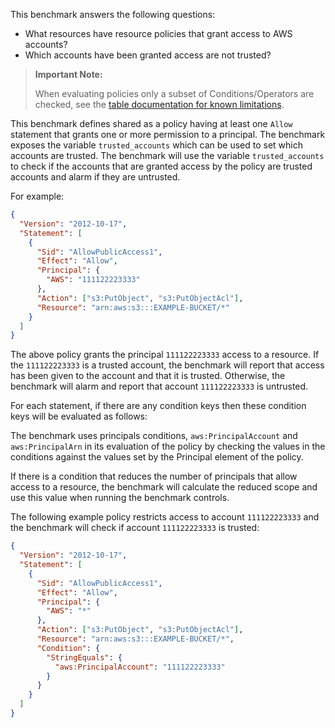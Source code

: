 This benchmark answers the following questions:

- What resources have resource policies that grant access to AWS accounts?
- Which accounts have been granted access are not trusted?

> **Important Note:** 
> 
> When evaluating policies only a subset of Conditions/Operators are checked, see the [table documentation for known limitations](https://hub.steampipe.io/plugins/turbot/aws/tables/aws_resource_policy_analysis#limitations).

This benchmark defines shared as a policy having at least one `Allow` statement that grants one or more permission to a principal.
The benchmark exposes the variable `trusted_accounts` which can be used to set which accounts are trusted.
The benchmark will use the variable `trusted_accounts` to check if the accounts that are granted access by the policy are trusted accounts and alarm if they are untrusted.

For example:

```json
{
  "Version": "2012-10-17",
  "Statement": [
    {
      "Sid": "AllowPublicAccess1",
      "Effect": "Allow",
      "Principal": {
        "AWS": "111122223333"
      },
      "Action": ["s3:PutObject", "s3:PutObjectAcl"],
      "Resource": "arn:aws:s3:::EXAMPLE-BUCKET/*"
    }
  ]
}
```

The above policy grants the principal `111122223333` access to a resource.
If the `111122223333` is a trusted account, the benchmark will report that access has been given to the account and that it is trusted.
Otherwise, the benchmark will alarm and report that account `111122223333` is untrusted.

For each statement, if there are any condition keys then these condition keys will be evaluated as follows:

The benchmark uses principals conditions, `aws:PrincipalAccount` and `aws:PrincipalArn` in its evaluation of the policy by checking the values in the conditions against the values set by the Principal element of the policy.

If there is a condition that reduces the number of principals that allow access to a resource, the benchmark will calculate the reduced scope and use this value when running the benchmark controls.

The following example policy restricts access to account `111122223333` and the benchmark will check if account `111122223333` is trusted:

```json
{
  "Version": "2012-10-17",
  "Statement": [
    {
      "Sid": "AllowPublicAccess1",
      "Effect": "Allow",
      "Principal": {
        "AWS": "*"
      },
      "Action": ["s3:PutObject", "s3:PutObjectAcl"],
      "Resource": "arn:aws:s3:::EXAMPLE-BUCKET/*",
      "Condition": {
        "StringEquals": {
          "aws:PrincipalAccount": "111122223333"
        }
      }
    }
  ]
}
```
